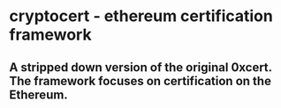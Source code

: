 # cryptocert - ethereum certification framework

## A stripped down version of the original 0xcert. The framework focuses on certification on the Ethereum.
